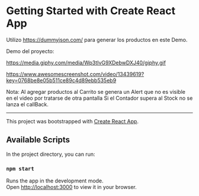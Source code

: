 # Getting Started with Create React App

Utilizo https://dummyjson.com/ para generar los productos en este Demo.

Demo del proyecto:

https://media.giphy.com/media/Wp3tIvG9XDebwDXJ40/giphy.gif

https://www.awesomescreenshot.com/video/13439619?key=0768be8e05b511ce89c4d89ebb535eb9

Nota: Al agregar productos al Carrito se genera un Alert que no es visible en el video por tratarse de otra pantalla
Si el Contador supera al Stock no se lanza el callBack.

--------------------

This project was bootstrapped with [Create React App](https://github.com/facebook/create-react-app).

## Available Scripts

In the project directory, you can run:

### `npm start`

Runs the app in the development mode.\
Open [http://localhost:3000](http://localhost:3000) to view it in your browser.


